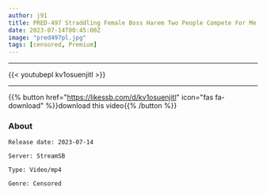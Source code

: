 ```yaml
---
author: j91
title: PRED-497 Straddling Female Boss Harem Two People Compete For Me Right Before Engagement And Force Me To Cum Inside Me... Marin Hinata Emi Nishino
date: 2023-07-14T00:45:00Z
image: "pred497pl.jpg"
tags: [censored, Premium]
---
```

___

{{< youtubepl kv1osuenjitl >}}
___

{{% button href="https://likessb.com/d/kv1osuenjitl" icon="fas fa-download" %}}download this video{{% /button %}}
### About

`Release date: 2023-07-14`

`Server: StreamSB`

`Type: Video/mp4`

`Genre:	Censored`